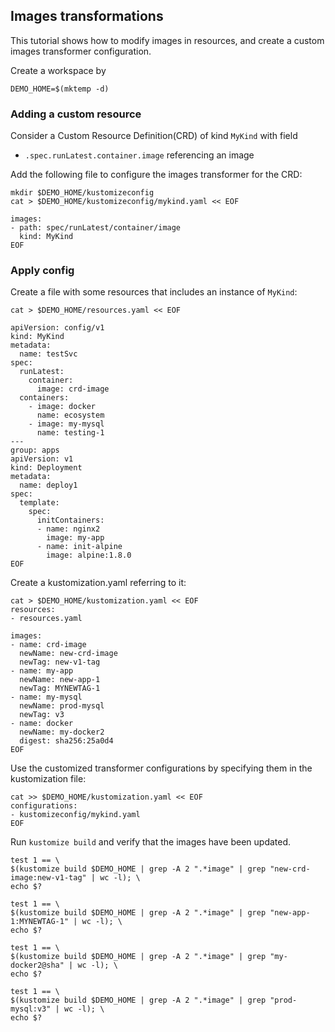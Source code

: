 ## Images transformations

This tutorial shows how to modify images in resources, and create a custom images transformer configuration.

Create a workspace by
<!-- @createws @test -->
```
DEMO_HOME=$(mktemp -d)
```

### Adding a custom resource

Consider a Custom Resource Definition(CRD) of kind `MyKind` with field
- `.spec.runLatest.container.image` referencing an image

Add the following file to configure the images transformer for the CRD:

<!-- @addConfig @test -->
```
mkdir $DEMO_HOME/kustomizeconfig
cat > $DEMO_HOME/kustomizeconfig/mykind.yaml << EOF

images:
- path: spec/runLatest/container/image
  kind: MyKind
EOF
```

### Apply config

Create a file with some resources that includes an instance of `MyKind`:

<!-- @createResource @test -->
```
cat > $DEMO_HOME/resources.yaml << EOF

apiVersion: config/v1
kind: MyKind
metadata:
  name: testSvc
spec:
  runLatest:
    container:
      image: crd-image
  containers:
    - image: docker
      name: ecosystem
    - image: my-mysql
      name: testing-1
---
group: apps
apiVersion: v1
kind: Deployment
metadata:
  name: deploy1
spec:
  template:
    spec:
      initContainers:
      - name: nginx2
        image: my-app
      - name: init-alpine
        image: alpine:1.8.0
EOF
```

Create a kustomization.yaml referring to it:

<!-- @createKustomization @test -->
```
cat > $DEMO_HOME/kustomization.yaml << EOF
resources:
- resources.yaml

images:
- name: crd-image
  newName: new-crd-image
  newTag: new-v1-tag
- name: my-app
  newName: new-app-1
  newTag: MYNEWTAG-1
- name: my-mysql
  newName: prod-mysql
  newTag: v3
- name: docker
  newName: my-docker2
  digest: sha256:25a0d4
EOF
```

Use the customized transformer configurations by specifying them
in the kustomization file:
<!-- @addTransformerConfigs @test -->
```
cat >> $DEMO_HOME/kustomization.yaml << EOF
configurations:
- kustomizeconfig/mykind.yaml
EOF
```

Run `kustomize build` and verify that the images have been updated.

<!-- @build @test -->
```
test 1 == \
$(kustomize build $DEMO_HOME | grep -A 2 ".*image" | grep "new-crd-image:new-v1-tag" | wc -l); \
echo $?
```

<!-- @build @test -->
```
test 1 == \
$(kustomize build $DEMO_HOME | grep -A 2 ".*image" | grep "new-app-1:MYNEWTAG-1" | wc -l); \
echo $?
```

<!-- @build @test -->
```
test 1 == \
$(kustomize build $DEMO_HOME | grep -A 2 ".*image" | grep "my-docker2@sha" | wc -l); \
echo $?
```
<!-- @build @test -->
```
test 1 == \
$(kustomize build $DEMO_HOME | grep -A 2 ".*image" | grep "prod-mysql:v3" | wc -l); \
echo $?
```